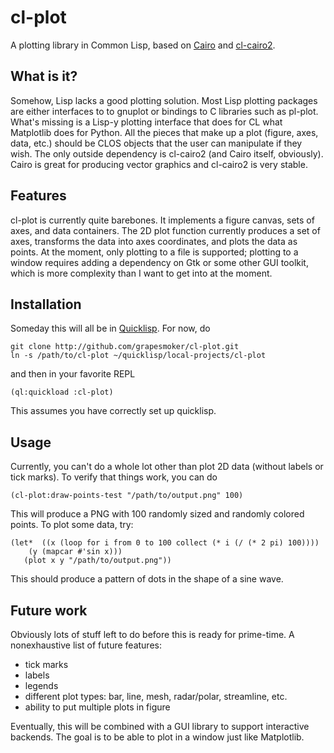 cl-plot
=======

A plotting library in Common Lisp, based on [Cairo](http://cairographics.org) and [cl-cairo2](http://github.com/rpav/cl-cairo2).

## What is it?

Somehow, Lisp lacks a good plotting solution. Most Lisp plotting packages are either interfaces to to gnuplot or bindings to C libraries such as pl-plot. What's missing is a Lisp-y plotting interface that does for CL what Matplotlib does for Python. All the pieces that make up a plot (figure, axes, data, etc.) should be CLOS objects that the user can manipulate if they wish. The only outside dependency is cl-cairo2 (and Cairo itself, obviously). Cairo is great for producing vector graphics and cl-cairo2 is very stable.

## Features

cl-plot is currently quite barebones. It implements a figure canvas, sets of axes, and data containers. The 2D plot function currently produces a set of axes, transforms the data into axes coordinates, and plots the data as points. At the moment, only plotting to a file is supported; plotting to a window requires adding a dependency on Gtk or some other GUI toolkit, which is more complexity than I want to get into at the moment.

## Installation

Someday this will all be in [Quicklisp](http://quicklisp.org). For now, do

	git clone http://github.com/grapesmoker/cl-plot.git
	ln -s /path/to/cl-plot ~/quicklisp/local-projects/cl-plot
	
and then in your favorite REPL

	(ql:quickload :cl-plot)
	
This assumes you have correctly set up quicklisp. 

## Usage

Currently, you can't do a whole lot other than plot 2D data (without labels or tick marks). To verify that things work, you can do

	(cl-plot:draw-points-test "/path/to/output.png" 100)
	
This will produce a PNG with 100 randomly sized and randomly colored points. To plot some data, try:

	(let*  ((x (loop for i from 0 to 100 collect (* i (/ (* 2 pi) 100)))) 
		(y (mapcar #'sin x)))
	   (plot x y "/path/to/output.png"))
		
This should produce a pattern of dots in the shape of a sine wave.

## Future work

Obviously lots of stuff left to do before this is ready for prime-time. A nonexhaustive list of future features:
- tick marks
- labels
- legends
- different plot types: bar, line, mesh, radar/polar, streamline, etc.
- ability to put multiple plots in figure

Eventually, this will be combined with a GUI library to support interactive backends. The goal is to be able to plot in a window just like Matplotlib.
	
